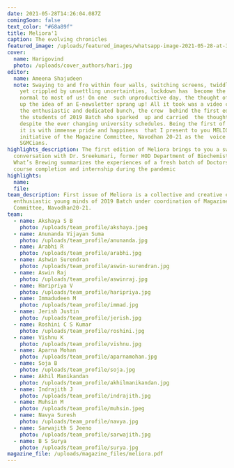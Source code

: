 ```yaml
---
date: 2021-05-28T14:26:04.087Z
comingSoon: false
text_color: "#68a89f"
title: Meliora'1
caption: The evolving chronicles
featured_image: /uploads/featured_images/whatsapp-image-2021-05-28-at-3.13.47-pm.jpeg
cover:
  name: Harigovind
  photo: /uploads/cover_authors/hari.jpg
editor:
  name: Ameena Shajudeen
  note: Swaying to and fro within four walls, switching screens, twiddling thumbs,
    yet crippled by unsettling uncertainties, lockdown has  become the new
    normal to most of us! On one  such unproductive day, the thought of brushing
    up the idea of an E-newsletter sprang up! All it took was a video call with
    the enthusiastic and dedicated bunch, the crew  behind the first edition,
    the students of 2019 Batch who sparked  up and carried  the thought forward
    despite the ever changing university schedules. Being the first of its kind,
    it is with immense pride and happiness  that I present to you MELIORA,  an
    initiative of the Magazine Committee, Navodhan 20-21 as the  voice of fellow
    SGMCians.
highlights_description: The first edition of Meliora brings to you a sweet
  conversation with Dr. Sreekumari, former HOD Department of Biochemistry.
  What’s Brewing summarizes the experiences of a fresh batch of Doctors on their
  course completion and internship during the pandemic
highlights:
  name:
  file:
team_description: First issue of Meliora is a collective and creative effort of
  enthusiastic young minds of 2019 Batch under coordination of Magazine
  Committee, Navodhan20-21.
team:
  - name: Akshaya S B
    photo: /uploads/team_profile/akshaya.jpeg
  - name: Anunanda Vijayan Suma
    photo: /uploads/team_profile/anunanda.jpg
  - name: Arabhi R
    photo: /uploads/team_profile/arabhi.jpg
  - name: Ashwin Surendran
    photo: /uploads/team_profile/aswin-surendran.jpg
  - name: Aswin Raj
    photo: /uploads/team_profile/aswinraj.jpg
  - name: Haripriya V
    photo: /uploads/team_profile/haripriya.jpg
  - name: Immadudeen M
    photo: /uploads/team_profile/immad.jpg
  - name: Jerish Justin
    photo: /uploads/team_profile/jerish.jpg
  - name: Roshini C S Kumar
    photo: /uploads/team_profile/roshini.jpg
  - name: Vishnu K
    photo: /uploads/team_profile/vishnu.jpg
  - name: Aparna Mohan
    photo: /uploads/team_profile/aparnamohan.jpg
  - name: Soja B
    photo: /uploads/team_profile/soja.jpg
  - name: Akhil Manikandan
    photo: /uploads/team_profile/akhilmanikandan.jpg
  - name: Indrajith J
    photo: /uploads/team_profile/indrajith.jpg
  - name: Muhsin M
    photo: /uploads/team_profile/muhsin.jpeg
  - name: Navya Suresh
    photo: /uploads/team_profile/navya.jpg
  - name: Sarwajith S Jeeno
    photo: /uploads/team_profile/sarwajith.jpg
  - name: B S Surya
    photo: /uploads/team_profile/surya.jpg
magazine_file: /uploads/magazine_files/meliora.pdf
---
```

